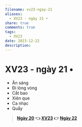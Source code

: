 ```yaml
---
filename: xv23-ngay-21
aliases:
  - XV23 - ngày 21 •
share: true
comments: true
tags:
  - XV23
date: 2023-12-22
description: 
---
```

# XV23 - ngày 21 •   
- Ăn sáng  
- Đi lòng vòng  
- Cắt bao  
- Xiên que  
- Ca nhạc  
- Quẩy  
  
> **[Ngày 20](./xv23-ngay-20.md) 👈 [XV23](./xuyen-viet-2023.md) 👉 [Ngày 22](./xv23-ngay-22.md)**
